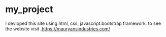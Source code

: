 # my_project
I devloped this site using html, css, javascript.bootstrap framework. to see the website visit ,https://mauryansindustries.com/
